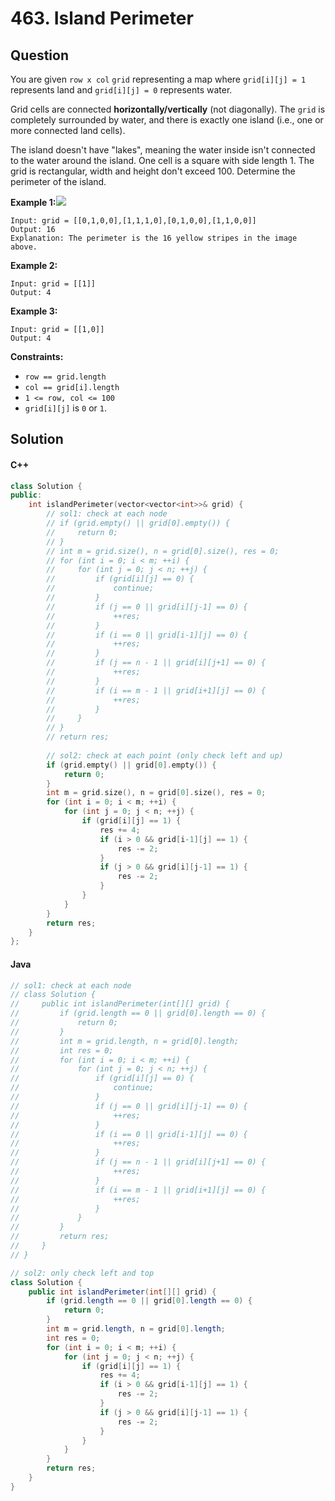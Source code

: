 # 463. Island Perimeter

## Question

You are given `row x col` `grid` representing a map where `grid[i][j] = 1` represents land and `grid[i][j] = 0` represents water.

Grid cells are connected **horizontally/vertically** (not diagonally). The `grid` is completely surrounded by water, and there is exactly one island (i.e., one or more connected land cells).

The island doesn't have "lakes", meaning the water inside isn't connected to the water around the island. One cell is a square with side length 1. The grid is rectangular, width and height don't exceed 100. Determine the perimeter of the island.

**Example 1:**![](https://assets.leetcode.com/uploads/2018/10/12/island.png)

```
Input: grid = [[0,1,0,0],[1,1,1,0],[0,1,0,0],[1,1,0,0]]
Output: 16
Explanation: The perimeter is the 16 yellow stripes in the image above.
```

**Example 2:**

```
Input: grid = [[1]]
Output: 4
```

**Example 3:**

```
Input: grid = [[1,0]]
Output: 4
```

**Constraints:**

* `row == grid.length`
* `col == grid[i].length`
* `1 <= row, col <= 100`
* `grid[i][j]` is `0` or `1`.

## Solution

#### C++

```cpp
class Solution {
public:
    int islandPerimeter(vector<vector<int>>& grid) {
        // sol1: check at each node
        // if (grid.empty() || grid[0].empty()) {
        //     return 0;
        // }
        // int m = grid.size(), n = grid[0].size(), res = 0;
        // for (int i = 0; i < m; ++i) {
        //     for (int j = 0; j < n; ++j) {
        //         if (grid[i][j] == 0) {
        //             continue;
        //         }
        //         if (j == 0 || grid[i][j-1] == 0) {
        //             ++res;
        //         }
        //         if (i == 0 || grid[i-1][j] == 0) {
        //             ++res;
        //         }
        //         if (j == n - 1 || grid[i][j+1] == 0) {
        //             ++res;
        //         }
        //         if (i == m - 1 || grid[i+1][j] == 0) {
        //             ++res;
        //         }
        //     }
        // }
        // return res;
        
        // sol2: check at each point (only check left and up)
        if (grid.empty() || grid[0].empty()) {
            return 0;
        }
        int m = grid.size(), n = grid[0].size(), res = 0;
        for (int i = 0; i < m; ++i) {
            for (int j = 0; j < n; ++j) {
                if (grid[i][j] == 1) {
                    res += 4;
                    if (i > 0 && grid[i-1][j] == 1) {
                        res -= 2;
                    }
                    if (j > 0 && grid[i][j-1] == 1) {
                        res -= 2;
                    }
                }
            }
        }
        return res;
    }
};
```

#### Java

```java
// sol1: check at each node
// class Solution {
//     public int islandPerimeter(int[][] grid) {
//         if (grid.length == 0 || grid[0].length == 0) {
//             return 0;
//         }
//         int m = grid.length, n = grid[0].length;
//         int res = 0;
//         for (int i = 0; i < m; ++i) {
//             for (int j = 0; j < n; ++j) {
//                 if (grid[i][j] == 0) {
//                     continue;
//                 }
//                 if (j == 0 || grid[i][j-1] == 0) {
//                     ++res;
//                 }
//                 if (i == 0 || grid[i-1][j] == 0) {
//                     ++res;
//                 }
//                 if (j == n - 1 || grid[i][j+1] == 0) {
//                     ++res;
//                 }
//                 if (i == m - 1 || grid[i+1][j] == 0) {
//                     ++res;
//                 }
//             }
//         }
//         return res;
//     }
// }

// sol2: only check left and top
class Solution {
    public int islandPerimeter(int[][] grid) {
        if (grid.length == 0 || grid[0].length == 0) {
            return 0;
        }
        int m = grid.length, n = grid[0].length;
        int res = 0;
        for (int i = 0; i < m; ++i) {
            for (int j = 0; j < n; ++j) {
                if (grid[i][j] == 1) {
                    res += 4;
                    if (i > 0 && grid[i-1][j] == 1) {
                        res -= 2;
                    }
                    if (j > 0 && grid[i][j-1] == 1) {
                        res -= 2;
                    }
                }
            }
        }
        return res;
    }
}
```
